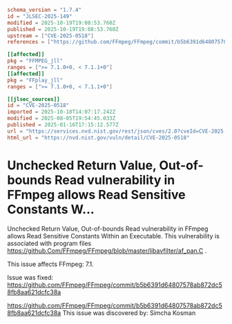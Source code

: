 ```toml
schema_version = "1.7.4"
id = "JLSEC-2025-149"
modified = 2025-10-19T19:08:53.760Z
published = 2025-10-19T19:08:53.760Z
upstream = ["CVE-2025-0518"]
references = ["https://github.com/FFmpeg/FFmpeg/commit/b5b6391d64807578ab872dc58fb8aa621dcfc38a"]

[[affected]]
pkg = "FFMPEG_jll"
ranges = [">= 7.1.0+0, < 7.1.1+0"]
[[affected]]
pkg = "FFplay_jll"
ranges = [">= 7.1.0+0, < 7.1.1+0"]

[[jlsec_sources]]
id = "CVE-2025-0518"
imported = 2025-10-18T14:07:17.242Z
modified = 2025-08-05T19:54:45.033Z
published = 2025-01-16T17:15:12.577Z
url = "https://services.nvd.nist.gov/rest/json/cves/2.0?cveId=CVE-2025-0518"
html_url = "https://nvd.nist.gov/vuln/detail/CVE-2025-0518"
```

# Unchecked Return Value, Out-of-bounds Read vulnerability in FFmpeg allows Read Sensitive Constants W...

Unchecked Return Value, Out-of-bounds Read vulnerability in FFmpeg allows Read Sensitive Constants Within an Executable. This vulnerability is associated with program files  https://github.Com/FFmpeg/FFmpeg/blob/master/libavfilter/af_pan.C .

This issue affects FFmpeg: 7.1.

Issue was fixed:  https://github.com/FFmpeg/FFmpeg/commit/b5b6391d64807578ab872dc58fb8aa621dcfc38a

https://github.com/FFmpeg/FFmpeg/commit/b5b6391d64807578ab872dc58fb8aa621dcfc38a This issue was discovered by: Simcha Kosman

